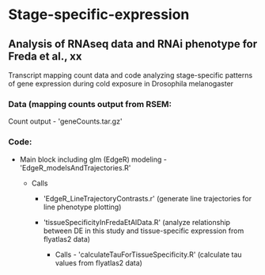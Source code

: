 # Stage-specific-expression

## Analysis of RNAseq data and RNAi phenotype for Freda et al., xx

Transcript mapping count data and code analyzing stage-specific patterns of gene expression during cold exposure in Drosophila melanogaster

### Data (mapping counts output from RSEM:

Count output - 'geneCounts.tar.gz'

### Code:

* Main block including glm (EdgeR) modeling - 'EdgeR_modelsAndTrajectories.R'

  * Calls
  
    * 'EdgeR_LineTrajectoryContrasts.r' (generate line trajectories for line phenotype plotting)
    
    * 'tissueSpecificityInFredaEtAlData.R' (analyze relationship between DE in this study and tissue-specific expression from flyatlas2 data)
    
      * Calls - 'calculateTauForTissueSpecificity.R' (calculate tau values from flyatlas2 data)
